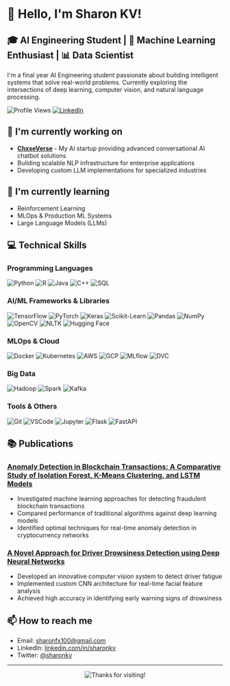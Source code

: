 # 👋 Hello, I'm Sharon KV!

## 🎓 AI Engineering Student | 🤖 Machine Learning Enthusiast | 📊 Data Scientist

I'm a final year AI Engineering student passionate about building intelligent systems that solve real-world problems. Currently exploring the intersections of deep learning, computer vision, and natural language processing.

![Profile Views](https://komarev.com/ghpvc/?username=sharonkv&color=brightgreen)
[![LinkedIn](https://img.shields.io/badge/LinkedIn-Connect-blue)](https://www.linkedin.com/in/sharonkv48/)

## 🔭 I'm currently working on
- **[ChxseVerse](https://chxseverse-ai.vercel.app/)** - My AI startup providing advanced conversational AI chatbot solutions
- Building scalable NLP infrastructure for enterprise applications
- Developing custom LLM implementations for specialized industries

## 🌱 I'm currently learning
- Reinforcement Learning
- MLOps & Production ML Systems
- Large Language Models (LLMs)

## 💻 Technical Skills

### Programming Languages
![Python](https://img.shields.io/badge/-Python-3776AB?style=flat&logo=python&logoColor=white)
![R](https://img.shields.io/badge/-R-276DC3?style=flat&logo=r&logoColor=white)
![Java](https://img.shields.io/badge/-Java-007396?style=flat&logo=java&logoColor=white)
![C++](https://img.shields.io/badge/-C++-00599C?style=flat&logo=c%2B%2B&logoColor=white)
![SQL](https://img.shields.io/badge/-SQL-4479A1?style=flat&logo=MySQL&logoColor=white)

### AI/ML Frameworks & Libraries
![TensorFlow](https://img.shields.io/badge/-TensorFlow-FF6F00?style=flat&logo=tensorflow&logoColor=white)
![PyTorch](https://img.shields.io/badge/-PyTorch-EE4C2C?style=flat&logo=pytorch&logoColor=white)
![Keras](https://img.shields.io/badge/-Keras-D00000?style=flat&logo=keras&logoColor=white)
![Scikit-Learn](https://img.shields.io/badge/-ScikitLearn-F7931E?style=flat&logo=scikit-learn&logoColor=white)
![Pandas](https://img.shields.io/badge/-Pandas-150458?style=flat&logo=pandas&logoColor=white)
![NumPy](https://img.shields.io/badge/-NumPy-013243?style=flat&logo=numpy&logoColor=white)
![OpenCV](https://img.shields.io/badge/-OpenCV-5C3EE8?style=flat&logo=opencv&logoColor=white)
![NLTK](https://img.shields.io/badge/-NLTK-3DDC84?style=flat&logo=nltk&logoColor=white)
![Hugging Face](https://img.shields.io/badge/-HuggingFace-FFD21E?style=flat&logo=huggingface&logoColor=black)

### MLOps & Cloud
![Docker](https://img.shields.io/badge/-Docker-2496ED?style=flat&logo=docker&logoColor=white)
![Kubernetes](https://img.shields.io/badge/-Kubernetes-326CE5?style=flat&logo=kubernetes&logoColor=white)
![AWS](https://img.shields.io/badge/-AWS-232F3E?style=flat&logo=amazon-aws&logoColor=white)
![GCP](https://img.shields.io/badge/-GCP-4285F4?style=flat&logo=google-cloud&logoColor=white)
![MLflow](https://img.shields.io/badge/-MLflow-0194E2?style=flat&logo=mlflow&logoColor=white)
![DVC](https://img.shields.io/badge/-DVC-945DD6?style=flat&logo=dvc&logoColor=white)

### Big Data
![Hadoop](https://img.shields.io/badge/-Hadoop-66CCFF?style=flat&logo=apache-hadoop&logoColor=black)
![Spark](https://img.shields.io/badge/-Spark-E25A1C?style=flat&logo=apache-spark&logoColor=white)
![Kafka](https://img.shields.io/badge/-Kafka-231F20?style=flat&logo=apache-kafka&logoColor=white)

### Tools & Others
![Git](https://img.shields.io/badge/-Git-F05032?style=flat&logo=git&logoColor=white)
![VSCode](https://img.shields.io/badge/-VSCode-007ACC?style=flat&logo=visual-studio-code&logoColor=white)
![Jupyter](https://img.shields.io/badge/-Jupyter-F37626?style=flat&logo=jupyter&logoColor=white)
![Flask](https://img.shields.io/badge/-Flask-000000?style=flat&logo=flask&logoColor=white)
![FastAPI](https://img.shields.io/badge/-FastAPI-009688?style=flat&logo=fastapi&logoColor=white)

## 📚 Publications

### [Anomaly Detection in Blockchain Transactions: A Comparative Study of Isolation Forest, K-Means Clustering, and LSTM Models](https://ieeexplore.ieee.org/document/10531556)
- Investigated machine learning approaches for detecting fraudulent blockchain transactions
- Compared performance of traditional algorithms against deep learning models
- Identified optimal techniques for real-time anomaly detection in cryptocurrency networks

### [A Novel Approach for Driver Drowsiness Detection using Deep Neural Networks](https://ieeexplore.ieee.org/document/10503519)
- Developed an innovative computer vision system to detect driver fatigue
- Implemented custom CNN architecture for real-time facial feature analysis
- Achieved high accuracy in identifying early warning signs of drowsiness

## 📫 How to reach me
- Email: sharonfx100@gmail.com
- LinkedIn: [linkedin.com/in/sharonkv](https://www.linkedin.com/in/sharonkv48/)
- Twitter: [@sharonkv](https://x.com/sharonnkv)

---

<p align="center">
  <img src="https://img.shields.io/badge/Thanks%20for%20visiting-Star%20some%20repos!-orange" alt="Thanks for visiting!" />
</p>
